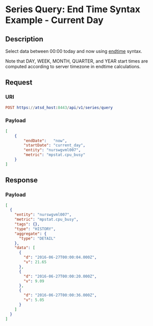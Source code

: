 # Series Query: End Time Syntax Example - Current Day

## Description

Select data between 00:00 today and now using [endtime](/docs/end-time-syntax.md) syntax.

Note that DAY, WEEK, MONTH, QUARTER, and YEAR start times are computed according to server timezone in endtime calculations.

## Request

### URI

```elm
POST https://atsd_host:8443/api/v1/series/query
```

### Payload

```json
[
    {
        "endDate":   "now",
        "startDate": "current_day",
        "entity": "nurswgvml007",
        "metric": "mpstat.cpu_busy"
    }
]
```

## Response

### Payload

```json
[
  {
    "entity": "nurswgvml007",
    "metric": "mpstat.cpu_busy",
    "tags": {},
    "type": "HISTORY",
    "aggregate": {
      "type": "DETAIL"
    },
    "data": [
      {
        "d": "2016-06-27T00:00:04.000Z",
        "v": 21.65
      },
      {
        "d": "2016-06-27T00:00:20.000Z",
        "v": 9.09
      },
      {
        "d": "2016-06-27T00:00:36.000Z",
        "v": 5.05
      }
    ]
  }
]
```
